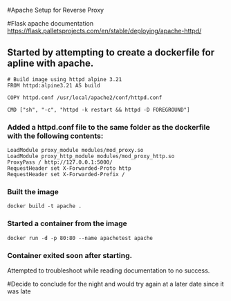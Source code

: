#Apache Setup for Reverse Proxy

#Flask apache documentation
https://flask.palletsprojects.com/en/stable/deploying/apache-httpd/

## Started by attempting to create a dockerfile for apline with apache.

````
# Build image using httpd alpine 3.21
FROM httpd:alpine3.21 AS build

COPY httpd.conf /usr/local/apache2/conf/httpd.conf

CMD ["sh", "-c", "httpd -k restart && httpd -D FOREGROUND"]

````

### Added a httpd.conf file to the same folder as the dockerfile with the following contents:

```
LoadModule proxy_module modules/mod_proxy.so
LoadModule proxy_http_module modules/mod_proxy_http.so
ProxyPass / http://127.0.0.1:5000/
RequestHeader set X-Forwarded-Proto http
RequestHeader set X-Forwarded-Prefix /
```

### Built the image

````
docker build -t apache .
````
### Started a container from the image

`````
docker run -d -p 80:80 --name apachetest apache
`````
### Container exited soon after starting.

Attempted to troubleshoot while reading documentation to no success.

#Decide to conclude for the night and would try again at a later date since it was late
